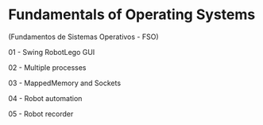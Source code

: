 # Fundamentals of Operating Systems
(Fundamentos de Sistemas Operativos - FSO)
	
01 - Swing RobotLego GUI

02 - Multiple processes

03 - MappedMemory and Sockets

04 - Robot automation

05 - Robot recorder
